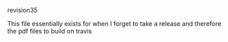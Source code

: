 revision35

This file essentially exists for when I forget to take a release and therefore the pdf files to build on travis
